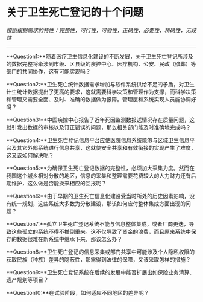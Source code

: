 ﻿# 关于卫生死亡登记的十个问题
*按照根据需求的特性：完整性，可行性，可验性，正确性，必要性，精确性，无歧性*

----------
**Question1:**随着医疗卫生信息化建设的不断发展，关于卫生死亡登记所涉及的数据完整将牵涉到市级、区县级的疾控中心、医疗机构、公安、民政（殡葬）等部门的共同协作，这有可能实现吗？

**Question2:**卫生死亡统计数据需求增加与软件系统供给不足的矛盾，对卫生计生统计数据提出了更高的要求，这就需要科学决策和管理作为支撑，而科学决策和管理又需要全面、及时、准确的数据做为报障。管理层和系统实现人员能协调好吗？

**Question3:**中国疾控中心报告了近年死因监测数报送情况存在质量问题，这就引发出数据的审核以及订正错误的问题，那么相关部门能及时准确地完成吗？

**Question4:**卫生死亡登记信息平台应使医院信息系统能够与区域卫生信息平台及其它外部系统进行信息共享，这就使安全共享和有效衔接的实现产生了难度，这又该如何解决呢？

**Question5:**为确保卫生死亡登记数据的完整性，必须加大采集力度。然而在我国这个城乡相对分散的地区，信息的采集和整理需要花费较大的人力财力还有后期维护，这么做是否能换来相应的回报呢？

**Question6:**由于早期的卫生死亡信息化建设受当时所处的历史因素影响，没有统一规划，这些系统大多数为分散建设，那该如何应付整体集成方面出现的问题？

**Question7:**孤立卫生死亡登记系统不能与信息整体集成，或者厂商更迭，导致这些孤立的系统不得不推倒重来。这不仅导致了资金的浪费，而且原来系统中保存的数据很难在新系统中继承下来，那该怎么办？

**Question8:**卫生死亡登记的信息采集或部门共享中可能涉及个人隐私权限的获取民族（种族）差异的隐蔽性，那需得到法律的保障，又该采取怎样的措施？

**Question9:**卫生死亡登记系统在后续的发展中能否扩展出如保险业务清算、遗产规划等项目？

**Question10:**在试验阶段，如何适应不同地区的差异呢？




